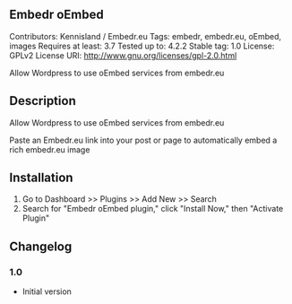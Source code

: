## Embedr oEmbed
Contributors: Kennisland / Embedr.eu
Tags: embedr, embedr.eu, oEmbed, images
Requires at least: 3.7
Tested up to: 4.2.2
Stable tag: 1.0
License: GPLv2
License URI: http://www.gnu.org/licenses/gpl-2.0.html

Allow Wordpress to use oEmbed services from embedr.eu

## Description

Allow Wordpress to use oEmbed services from embedr.eu

Paste an Embedr.eu link into your post or page to automatically embed a rich embedr.eu image


## Installation

1. Go to Dashboard >> Plugins >> Add New >> Search
2. Search for "Embedr oEmbed plugin," click "Install Now," then "Activate Plugin"

## Changelog

### 1.0 
* Initial version


